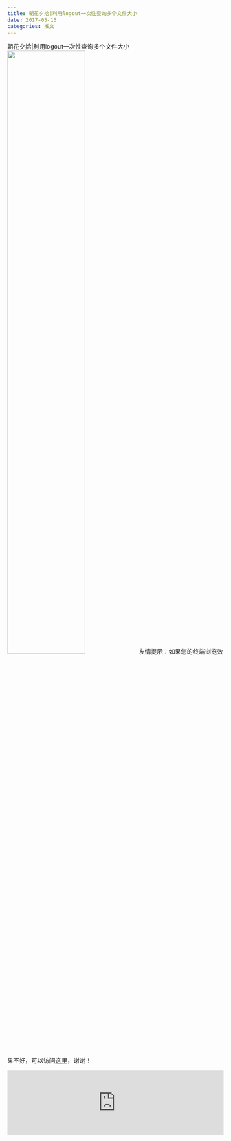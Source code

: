 ```yaml
---
title: 朝花夕拾|利用logout一次性查询多个文件大小
date: 2017-05-16
categories: 推文
---
```

朝花夕拾|利用logout一次性查询多个文件大小
<img src="http://mmbiz.qpic.cn/mmbiz_jpg/ACviaWTBFxhZjr8WHiaX8d8lUtPaGklBaxFxPGg4BBM70NjOa6TrFoNZH9yHwiaVjKRiaHGpWretjG0pCbJvUefAwQ/0?wx_fmt=jpeg" style="width: 60%; height: auto;"/><!--more-->
友情提示：如果您的终端浏览效果不好，可以访问[这里](https://stata-club.github.io/stata_article/2017-05-16.html)，谢谢！
<iframe src="https://stata-club.github.io/stata_article/2017-05-16.html" id="iframepage" frameborder="0" scrolling="no" marginheight="0" marginwidth="0" width="100%" onLoad="iFrameHeight()"></iframe>
<script type="text/javascript" language="javascript">
function iFrameHeight() {
var ifm= document.getElementById("iframepage");
var subWeb = document.frames ? document.frames["iframepage"].document : ifm.contentDocument;   
if(ifm != null && subWeb != null) {
 ifm.height = subWeb.body.scrollHeight;
} 
} 
</script> 
